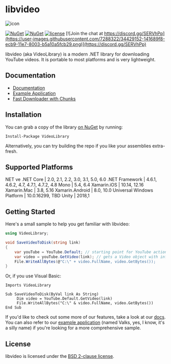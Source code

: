 # libvideo

![icon](icons/icon_200.png)

[![NuGet](https://img.shields.io/nuget/dt/VideoLibrary.svg)](https://www.nuget.org/packages/VideoLibrary)
[![NuGet](https://img.shields.io/nuget/v/VideoLibrary.svg)](https://www.nuget.org/packages/VideoLibrary)
[![license](https://img.shields.io/github/license/i3arnon/libvideo.svg)](LICENSE)
[![Join the chat at https://discord.gg/SERVhPp](https://user-images.githubusercontent.com/7288322/34429152-141689f8-ecb9-11e7-8003-b5a10a5fcb29.png)](https://discord.gg/SERVhPp)

libvideo (aka VideoLibrary) is a modern .NET library for downloading YouTube videos. It is portable to most platforms and is very lightweight.

## Documentation
- [Documentation](docs/README.md)
- [Example Application](samples/Valks/Valks/Program.cs)
- [Fast Downloader with Chunks](/src/libvideo.debug/CustomYoutubeClient.cs)
## Installation

You can grab a copy of the library [on NuGet](https://www.nuget.org/packages/VideoLibrary) by running:

    Install-Package VideoLibrary

Alternatively, you can try building the repo if you like your assemblies extra-fresh.

## Supported Platforms
NET ve .NET Core	            |   2.0, 2.1, 2.2, 3.0, 3.1, 5.0, 6.0
.NET Framework  	            |   4.6.1, 4.6.2, 4.7, 4.7.1, 4.7.2, 4.8
Mono	                        |   5.4, 6.4
Xamarin.iOS	                    |   10.14, 12.16
Xamarin.Mac	                    |   3.8, 5.16
Xamarin.Android	                |   8.0, 10.0
Universal Windows Platform	    |   10.0.16299, TBD
Unity	                        |   2018,1

## Getting Started

Here's a small sample to help you get familiar with libvideo:

```csharp
using VideoLibrary;

void SaveVideoToDisk(string link)
{
    var youTube = YouTube.Default; // starting point for YouTube actions
    var video = youTube.GetVideo(link); // gets a Video object with info about the video
    File.WriteAllBytes(@"C:\" + video.FullName, video.GetBytes());
}
```

Or, if you use Visual Basic:

```vbnet
Imports VideoLibrary

Sub SaveVideoToDisk(ByVal link As String)
     Dim video = YouTube.Default.GetVideo(link)
     File.WriteAllBytes("C:\" & video.FullName, video.GetBytes())
End Sub
```

If you'd like to check out some more of our features, take a look at our [docs](docs/README.md). You can also refer to our [example application](samples/Valks/Valks/Program.cs) (named Valks, yes, I know, it's a silly name) if you're looking for a more comprehensive sample.

## License

libvideo is licensed under the [BSD 2-clause license](LICENSE).
